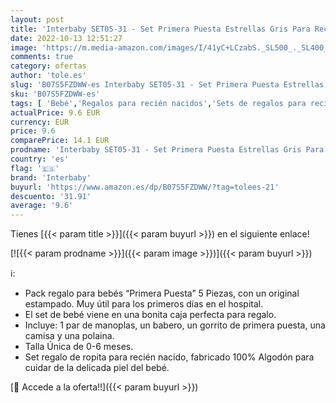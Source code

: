 ```yaml
---
layout: post
title: 'Interbaby SET05-31 - Set Primera Puesta Estrellas Gris Para Recién Nacido 5 Piezas  340 g'
date: 2022-10-13 12:51:27
image: 'https://m.media-amazon.com/images/I/41yC+LCzabS._SL500_._SL400_.jpg'
comments: true
category: ofertas
author: 'tole.es'
slug: 'B07S5FZDWW-es Interbaby SET05-31 - Set Primera Puesta Estrellas Gris...'
sku: 'B07S5FZDWW-es'
tags: [ 'Bebé','Regalos para recién nacidos','Sets de regalos para recién nacidos','interbaby','nacido','recién','🇪🇸', ]
actualPrice: 9.6 EUR
currency: EUR
price: 9.6
comparePrice: 14.1 EUR
prodname: 'Interbaby SET05-31 - Set Primera Puesta Estrellas Gris Para Recién Nacido 5 Piezas  340 g'
country: 'es'
flag: '🇪🇸'
brand: 'Interbaby'
buyurl: 'https://www.amazon.es/dp/B07S5FZDWW/?tag=tolees-21'
descuento: '31.91'
average: '9.6'
---
```


Tienes [{{< param title >}}]({{< param buyurl >}}) en el siguiente enlace!

[![{{< param prodname >}}]({{< param image >}})]({{< param buyurl >}})

ℹ️:

- Pack regalo para bebés “Primera Puesta” 5 Piezas, con un original estampado. Muy útil para los primeros días en el hospital.
- El set de bebé viene en una bonita caja perfecta para regalo.
- Incluye: 1 par de manoplas, un babero, un gorrito de primera puesta, una camisa y una polaina.
- Talla Única de 0-6 meses.
- Set regalo de ropita para recién nacido, fabricado 100% Algodón para cuidar de la delicada piel del bebé.

[🛒 Accede a la oferta!!]({{< param buyurl >}})
